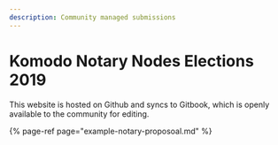 ```yaml
---
description: Community managed submissions
---
```


# Komodo Notary Nodes Elections 2019

This website is hosted on Github and syncs to Gitbook, which is openly available to the community for editing.

{% page-ref page="example-notary-proposoal.md" %}

